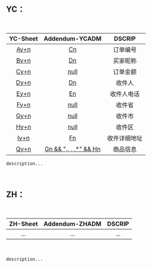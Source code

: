 
## YC：
</br>

| YC-Sheet | Addendum-YCADM | DSCRIP |
|:--------:|:--------------:|:------:|
| [Ay+n]() | [Cn]() | 订单编号 |
| [By+n]() | [Dn]() | 买家昵称 |
| [Cy+n]() | [null]() | 订单金额 |
| [Dy+n]() | [Dn]() | 收件人 |
| [Ey+n]() | [En]() | 收件人电话 |
| [Fy+n]() | [null]() | 收件省 |
| [Gy+n]() | [null]() | 收件市 |
| [Hy+n]() | [null]() | 收件区 |
| [Iy+n]() | [Fn]() | 收件详细地址 |
| [Qy+n]() | [Gn && ",, , ,*" && Hn]() | 商品信息 |

```
description...
```

</br>

## ZH：
</br>

| ZH-Sheet | Addendum-ZHADM | DSCRIP |
|:--------:|:--------------:|:------:|
| ... | ... | ... |

</br>

```
description...
```
